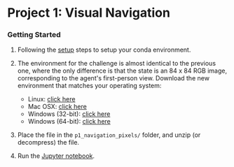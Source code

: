 # Project 1: Visual Navigation

### Getting Started

1. Following the [setup](../README.md) steps to setup your conda environment.

2. The environment for the challenge is almost identical to the previous one, where the only difference is 
that the state is an 84 x 84 RGB image, corresponding to the agent's first-person view. Download the new 
environment that matches your operating system:

    - Linux: [click here](https://s3-us-west-1.amazonaws.com/udacity-drlnd/P1/Banana/VisualBanana_Linux.zip)
    - Mac OSX: [click here](https://s3-us-west-1.amazonaws.com/udacity-drlnd/P1/Banana/VisualBanana.app.zip)
    - Windows (32-bit): [click here](https://s3-us-west-1.amazonaws.com/udacity-drlnd/P1/Banana/VisualBanana_Windows_x86.zip)
    - Windows (64-bit): [click here](https://s3-us-west-1.amazonaws.com/udacity-drlnd/P1/Banana/VisualBanana_Windows_x86_64.zip)

3. Place the file in the `p1_navigation_pixels/` folder, and unzip (or decompress) the file. 

4. Run the [Jupyter notebook](./Navigation_Pixels.ipynb).
